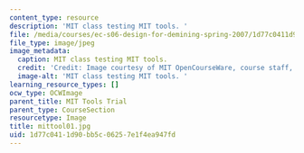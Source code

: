 ```yaml
---
content_type: resource
description: 'MIT class testing MIT tools. '
file: /media/courses/ec-s06-design-for-demining-spring-2007/1d77c0411d90bb5c06257e1f4ea947fd_mittool01.jpg
file_type: image/jpeg
image_metadata:
  caption: MIT class testing MIT tools.
  credit: 'Credit: Image courtesy of MIT OpenCourseWare, course staff, and students.'
  image-alt: 'MIT class testing MIT tools. '
learning_resource_types: []
ocw_type: OCWImage
parent_title: MIT Tools Trial
parent_type: CourseSection
resourcetype: Image
title: mittool01.jpg
uid: 1d77c041-1d90-bb5c-0625-7e1f4ea947fd
---
```

